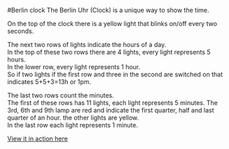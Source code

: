 #Berlin clock
The Berlin Uhr (Clock) is a unique way to show the time.  
  
On the top of the clock there is a yellow light that blinks on/off every two seconds.  
  
The next two rows of lights indicate the hours of a day.   
In the top of these two rows there are 4 lights, every light represents 5 hours.   
In the lower row, every light represents 1 hour.   
So if two lights if the first row and three in the second are switched on that indicates 5+5+3=13h or 1pm.  
  
The last two rows count the minutes.  
The first of these rows has 11 lights, each light represents 5 minutes. The 3rd, 6th and 9th lamp are red and indicate the first quarter, half and last quarter of an hour. the other lights are yellow.   
In the last row each light represents 1 minute.  
  
[View it in action here](http://martinblackburn.github.io/berlin-clock/)